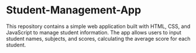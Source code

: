 # Student-Management-App
This repository contains a simple web application built with HTML, CSS, and JavaScript to manage student information. The app allows users to input student names, subjects, and scores, calculating the average score for each student.
